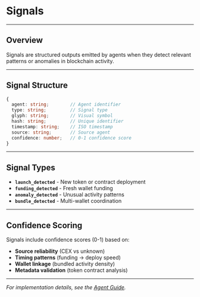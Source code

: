 # Signals

---

## Overview

Signals are structured outputs emitted by agents when they detect relevant patterns or anomalies in blockchain activity.

---

## Signal Structure

```typescript
{
  agent: string;        // Agent identifier
  type: string;         // Signal type
  glyph: string;        // Visual symbol
  hash: string;         // Unique identifier
  timestamp: string;    // ISO timestamp
  source: string;       // Source agent
  confidence: number;   // 0-1 confidence score
}
```

---

## Signal Types

- **`launch_detected`** - New token or contract deployment
- **`funding_detected`** - Fresh wallet funding
- **`anomaly_detected`** - Unusual activity patterns
- **`bundle_detected`** - Multi-wallet coordination

---

## Confidence Scoring

Signals include confidence scores (0-1) based on:
- **Source reliability** (CEX vs unknown)
- **Timing patterns** (funding → deploy speed)
- **Wallet linkage** (bundled activity density)
- **Metadata validation** (token contract analysis)

---

*For implementation details, see the [Agent Guide](agents.md).*
